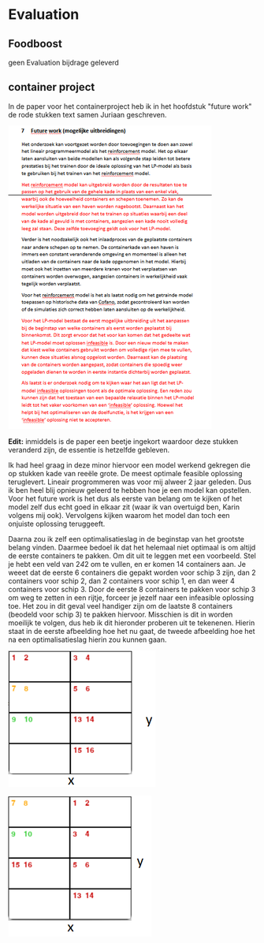 # Evaluation

## Foodboost
geen Evaluation bijdrage geleverd

## container project

In de paper voor het containerproject heb ik in het hoofdstuk "future work" de rode stukken text samen Juriaan geschreven. 

![future work](https://github.com/Bram-tenCate/Minor-datascience/blob/main/future%20work.png)


**Edit:**
inmiddels is de paper een beetje ingekort waardoor deze stukken veranderd zijn, de essentie is hetzelfde gebleven.

Ik had heel graag in deze minor hiervoor een model werkend gekregen die op stukken kade van reeële grote. De meest optimale feasible oplossing teruglevert. 
Lineair progrommeren was voor mij alweer 2 jaar geleden. Dus ik ben heel blij opnieuw geleerd te hebben hoe je een model kan opstellen. Voor het future work is het dus als eerste van belang om te kijken of het model zelf dus echt goed in elkaar zit (waar ik van overtuigd ben, Karin volgens mij ook). Vervolgens kijken waarom het model dan toch een onjuiste oplossing teruggeeft. 

Daarna zou ik zelf een optimalisatieslag in de beginstap van het grootste belang vinden. Daarmee bedoel ik dat het helemaal niet optimaal is om altijd de eerste containers te pakken. Om dit uit te leggen met een voorbeeld. Stel je hebt een veld van 2*4*2 om te vullen, en er komen 14 containers aan. Je weeet dat de eerste 6 containers die gepakt worden voor schip 3 zijn, dan 2 containers voor schip 2, dan 2 containers voor schip 1, en dan weer 4 containers voor schip 3. Door de eerste 8 containers te pakken voor schip 3 om weg te zetten in een rijtje, forceer je jezelf naar een infeasible oplossing toe. Het zou in dit geval veel handiger zijn om de laatste 8 containers (beodeld voor schip 3) te pakken hiervoor. Misschien is dit in worden moeilijk te volgen, dus heb ik dit hieronder proberen uit te tekenenen. Hierin staat in de eerste afbeelding hoe het nu gaat, de tweede afbeelding hoe het na een optimalisatieslag hierin zou kunnen gaan. 

![future work 1](https://github.com/Bram-tenCate/Minor-datascience/blob/main/future%20work1.png)

![future work 2](https://github.com/Bram-tenCate/Minor-datascience/blob/main/future%20work2.png)
